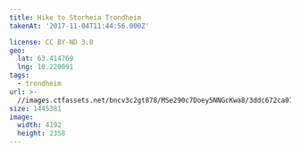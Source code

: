```yaml
---
title: Hike to Storheia Trondheim
takenAt: '2017-11-04T11:44:56.000Z'

license: CC BY-ND 3.0
geo:
  lat: 63.414769
  lng: 10.220091
tags:
  - trondheim
url: >-
  //images.ctfassets.net/bncv3c2gt878/MSe290c7Doey5NNGcKwa8/3ddc672ca07cac0b9f8d2fbe73abe3d0/hike-to-storheia-trondheim_38136007212_o
size: 1445381
image:
  width: 4192
  height: 2358
---
```

